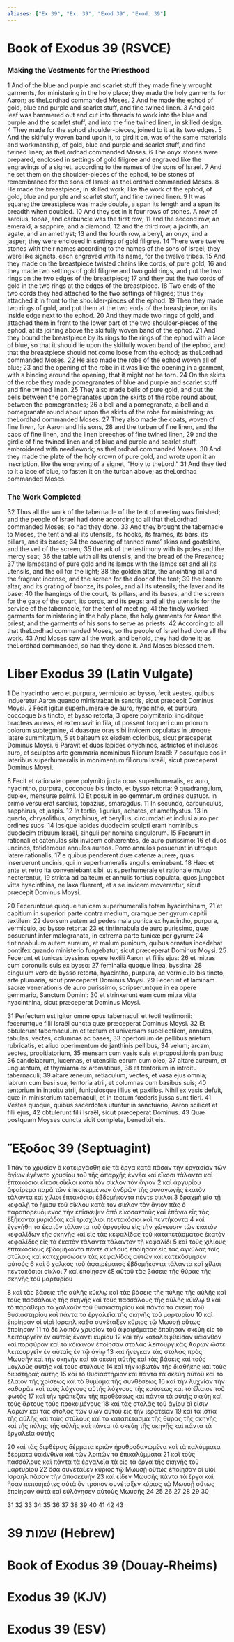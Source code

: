 ```yaml
---
aliases: ["Ex 39", "Ex. 39", "Exod 39", "Exod. 39"]
---
```



# Book of Exodus 39 (RSVCE)

### Making the Vestments for the Priesthood
1 And of the blue and purple and scarlet stuff they made finely wrought garments, for ministering in the holy place; they made the holy garments for Aaron; as theLordhad commanded Moses.
2 And he made the ephod of gold, blue and purple and scarlet stuff, and fine twined linen.
3 And gold leaf was hammered out and cut into threads to work into the blue and purple and the scarlet stuff, and into the fine twined linen, in skilled design.
4 They made for the ephod shoulder-pieces, joined to it at its two edges.
5 And the skilfully woven band upon it, to gird it on, was of the same materials and workmanship, of gold, blue and purple and scarlet stuff, and fine twined linen; as theLordhad commanded Moses.
6 The onyx stones were prepared, enclosed in settings of gold filigree and engraved like the engravings of a signet, according to the names of the sons of Israel.
7 And he set them on the shoulder-pieces of the ephod, to be stones of remembrance for the sons of Israel; as theLordhad commanded Moses.
8 He made the breastpiece, in skilled work, like the work of the ephod, of gold, blue and purple and scarlet stuff, and fine twined linen.
9 It was square; the breastpiece was made double, a span its length and a span its breadth when doubled.
10 And they set in it four rows of stones. A row of sardius, topaz, and carbuncle was the first row;
11 and the second row, an emerald, a sapphire, and a diamond;
12 and the third row, a jacinth, an agate, and an amethyst;
13 and the fourth row, a beryl, an onyx, and a jasper; they were enclosed in settings of gold filigree.
14 There were twelve stones with their names according to the names of the sons of Israel; they were like signets, each engraved with its name, for the twelve tribes.
15 And they made on the breastpiece twisted chains like cords, of pure gold;
16 and they made two settings of gold filigree and two gold rings, and put the two rings on the two edges of the breastpiece;
17 and they put the two cords of gold in the two rings at the edges of the breastpiece.
18 Two ends of the two cords they had attached to the two settings of filigree; thus they attached it in front to the shoulder-pieces of the ephod.
19 Then they made two rings of gold, and put them at the two ends of the breastpiece, on its inside edge next to the ephod.
20 And they made two rings of gold, and attached them in front to the lower part of the two shoulder-pieces of the ephod, at its joining above the skilfully woven band of the ephod.
21 And they bound the breastpiece by its rings to the rings of the ephod with a lace of blue, so that it should lie upon the skilfully woven band of the ephod, and that the breastpiece should not come loose from the ephod; as theLordhad commanded Moses.
22 He also made the robe of the ephod woven all of blue;
23 and the opening of the robe in it was like the opening in a garment, with a binding around the opening, that it might not be torn.
24 On the skirts of the robe they made pomegranates of blue and purple and scarlet stuff and fine twined linen.
25 They also made bells of pure gold, and put the bells between the pomegranates upon the skirts of the robe round about, between the pomegranates;
26 a bell and a pomegranate, a bell and a pomegranate round about upon the skirts of the robe for ministering; as theLordhad commanded Moses.
27 They also made the coats, woven of fine linen, for Aaron and his sons,
28 and the turban of fine linen, and the caps of fine linen, and the linen breeches of fine twined linen,
29 and the girdle of fine twined linen and of blue and purple and scarlet stuff, embroidered with needlework; as theLordhad commanded Moses.
30 And they made the plate of the holy crown of pure gold, and wrote upon it an inscription, like the engraving of a signet, “Holy to theLord.”
31 And they tied to it a lace of blue, to fasten it on the turban above; as theLordhad commanded Moses.
### The Work Completed
32 Thus all the work of the tabernacle of the tent of meeting was finished; and the people of Israel had done according to all that theLordhad commanded Moses; so had they done.
33 And they brought the tabernacle to Moses, the tent and all its utensils, its hooks, its frames, its bars, its pillars, and its bases;
34 the covering of tanned rams’ skins and goatskins, and the veil of the screen;
35 the ark of the testimony with its poles and the mercy seat;
36 the table with all its utensils, and the bread of the Presence;
37 the lampstand of pure gold and its lamps with the lamps set and all its utensils, and the oil for the light;
38 the golden altar, the anointing oil and the fragrant incense, and the screen for the door of the tent;
39 the bronze altar, and its grating of bronze, its poles, and all its utensils; the laver and its base;
40 the hangings of the court, its pillars, and its bases, and the screen for the gate of the court, its cords, and its pegs; and all the utensils for the service of the tabernacle, for the tent of meeting;
41 the finely worked garments for ministering in the holy place, the holy garments for Aaron the priest, and the garments of his sons to serve as priests.
42 According to all that theLordhad commanded Moses, so the people of Israel had done all the work.
43 And Moses saw all the work, and behold, they had done it; as theLordhad commanded, so had they done it. And Moses blessed them.


# Liber Exodus 39 (Latin Vulgate)

1 De hyacintho vero et purpura, vermiculo ac bysso, fecit vestes, quibus indueretur Aaron quando ministrabat in sanctis, sicut præcepit Dominus Moysi.
2 Fecit igitur superhumerale de auro, hyacintho, et purpura, coccoque bis tincto, et bysso retorta,
3 opere polymitario: inciditque bracteas aureas, et extenuavit in fila, ut possent torqueri cum priorum colorum subtegmine,
4 duasque oras sibi invicem copulatas in utroque latere summitatum,
5 et balteum ex eisdem coloribus, sicut præceperat Dominus Moysi.
6 Paravit et duos lapides onychinos, astrictos et inclusos auro, et sculptos arte gemmaria nominibus filiorum Israël:
7 posuitque eos in lateribus superhumeralis in monimentum filiorum Israël, sicut præceperat Dominus Moysi.

8 Fecit et rationale opere polymito juxta opus superhumeralis, ex auro, hyacintho, purpura, coccoque bis tincto, et bysso retorta:
9 quadrangulum, duplex, mensuræ palmi.
10 Et posuit in eo gemmarum ordines quatuor. In primo versu erat sardius, topazius, smaragdus.
11 In secundo, carbunculus, sapphirus, et jaspis.
12 In tertio, ligurius, achates, et amethystus.
13 In quarto, chrysolithus, onychinus, et beryllus, circumdati et inclusi auro per ordines suos.
14 Ipsique lapides duodecim sculpti erant nominibus duodecim tribuum Israël, singuli per nomina singulorum.
15 Fecerunt in rationali et catenulas sibi invicem cohærentes, de auro purissimo:
16 et duos uncinos, totidemque annulos aureos. Porro annulos posuerunt in utroque latere rationalis,
17 e quibus penderent duæ catenæ aureæ, quas inseruerunt uncinis, qui in superhumeralis angulis eminebant.
18 Hæc et ante et retro ita conveniebant sibi, ut superhumerale et rationale mutuo necterentur,
19 stricta ad balteum et annulis fortius copulata, quos jungebat vitta hyacinthina, ne laxa fluerent, et a se invicem moverentur, sicut præcepit Dominus Moysi.

20 Feceruntque quoque tunicam superhumeralis totam hyacinthinam,
21 et capitium in superiori parte contra medium, oramque per gyrum capitii textilem:
22 deorsum autem ad pedes mala punica ex hyacintho, purpura, vermiculo, ac bysso retorta:
23 et tintinnabula de auro purissimo, quæ posuerunt inter malogranata, in extrema parte tunicæ per gyrum:
24 tintinnabulum autem aureum, et malum punicum, quibus ornatus incedebat pontifex quando ministerio fungebatur, sicut præceperat Dominus Moysi.
25 Fecerunt et tunicas byssinas opere textili Aaron et filiis ejus:
26 et mitras cum coronulis suis ex bysso:
27 feminalia quoque linea, byssina:
28 cingulum vero de bysso retorta, hyacintho, purpura, ac vermiculo bis tincto, arte plumaria, sicut præceperat Dominus Moysi.
29 Fecerunt et laminam sacræ venerationis de auro purissimo, scripseruntque in ea opere gemmario, Sanctum Domini:
30 et strinxerunt eam cum mitra vitta hyacinthina, sicut præceperat Dominus Moysi.

31 Perfectum est igitur omne opus tabernaculi et tecti testimonii: feceruntque filii Israël cuncta quæ præceperat Dominus Moysi.
32 Et obtulerunt tabernaculum et tectum et universam supellectilem, annulos, tabulas, vectes, columnas ac bases,
33 opertorium de pellibus arietum rubricatis, et aliud operimentum de janthinis pellibus,
34 velum; arcam, vectes, propitiatorium,
35 mensam cum vasis suis et propositionis panibus;
36 candelabrum, lucernas, et utensilia earum cum oleo;
37 altare aureum, et unguentum, et thymiama ex aromatibus,
38 et tentorium in introitu tabernaculi;
39 altare æneum, retiaculum, vectes, et vasa ejus omnia; labrum cum basi sua; tentoria atrii, et columnas cum basibus suis;
40 tentorium in introitu atrii, funiculosque illius et paxillos. Nihil ex vasis defuit, quæ in ministerium tabernaculi, et in tectum fœderis jussa sunt fieri.
41 Vestes quoque, quibus sacerdotes utuntur in sanctuario, Aaron scilicet et filii ejus,
42 obtulerunt filii Israël, sicut præceperat Dominus.
43 Quæ postquam Moyses cuncta vidit completa, benedixit eis.


# Ἔξοδος 39 (Septuagint)

1 πᾶν τὸ χρυσίον ὃ κατειργάσθη εἰς τὰ ἔργα κατὰ πᾶσαν τὴν ἐργασίαν τῶν ἁγίων ἐγένετο χρυσίου τοῦ τῆς ἀπαρχῆς ἐννέα καὶ εἴκοσι τάλαντα καὶ ἑπτακόσιοι εἴκοσι σίκλοι κατὰ τὸν σίκλον τὸν ἅγιον
2 καὶ ἀργυρίου ἀφαίρεμα παρὰ τῶν ἐπεσκεμμένων ἀνδρῶν τῆς συναγωγῆς ἑκατὸν τάλαντα καὶ χίλιοι ἑπτακόσιοι ἑβδομήκοντα πέντε σίκλοι
3 δραχμὴ μία τῇ κεφαλῇ τὸ ἥμισυ τοῦ σίκλου κατὰ τὸν σίκλον τὸν ἅγιον πᾶς ὁ παραπορευόμενος τὴν ἐπίσκεψιν ἀπὸ εἰκοσαετοῦς καὶ ἐπάνω εἰς τὰς ἑξήκοντα μυριάδας καὶ τρισχίλιοι πεντακόσιοι καὶ πεντήκοντα
4 καὶ ἐγενήθη τὰ ἑκατὸν τάλαντα τοῦ ἀργυρίου εἰς τὴν χώνευσιν τῶν ἑκατὸν κεφαλίδων τῆς σκηνῆς καὶ εἰς τὰς κεφαλίδας τοῦ καταπετάσματος ἑκατὸν κεφαλίδες εἰς τὰ ἑκατὸν τάλαντα τάλαντον τῇ κεφαλίδι
5 καὶ τοὺς χιλίους ἑπτακοσίους ἑβδομήκοντα πέντε σίκλους ἐποίησαν εἰς τὰς ἀγκύλας τοῖς στύλοις καὶ κατεχρύσωσεν τὰς κεφαλίδας αὐτῶν καὶ κατεκόσμησεν αὐτούς
6 καὶ ὁ χαλκὸς τοῦ ἀφαιρέματος ἑβδομήκοντα τάλαντα καὶ χίλιοι πεντακόσιοι σίκλοι
7 καὶ ἐποίησεν ἐξ αὐτοῦ τὰς βάσεις τῆς θύρας τῆς σκηνῆς τοῦ μαρτυρίου

8 καὶ τὰς βάσεις τῆς αὐλῆς κύκλῳ καὶ τὰς βάσεις τῆς πύλης τῆς αὐλῆς καὶ τοὺς πασσάλους τῆς σκηνῆς καὶ τοὺς πασσάλους τῆς αὐλῆς κύκλῳ
9 καὶ τὸ παράθεμα τὸ χαλκοῦν τοῦ θυσιαστηρίου καὶ πάντα τὰ σκεύη τοῦ θυσιαστηρίου καὶ πάντα τὰ ἐργαλεῖα τῆς σκηνῆς τοῦ μαρτυρίου
10 καὶ ἐποίησαν οἱ υἱοὶ Ισραηλ καθὰ συνέταξεν κύριος τῷ Μωυσῇ οὕτως ἐποίησαν
11 τὸ δὲ λοιπὸν χρυσίον τοῦ ἀφαιρέματος ἐποίησαν σκεύη εἰς τὸ λειτουργεῖν ἐν αὐτοῖς ἔναντι κυρίου
12 καὶ τὴν καταλειφθεῖσαν ὑάκινθον καὶ πορφύραν καὶ τὸ κόκκινον ἐποίησαν στολὰς λειτουργικὰς Ααρων ὥστε λειτουργεῖν ἐν αὐταῖς ἐν τῷ ἁγίῳ
13 καὶ ἤνεγκαν τὰς στολὰς πρὸς Μωυσῆν καὶ τὴν σκηνὴν καὶ τὰ σκεύη αὐτῆς καὶ τὰς βάσεις καὶ τοὺς μοχλοὺς αὐτῆς καὶ τοὺς στύλους
14 καὶ τὴν κιβωτὸν τῆς διαθήκης καὶ τοὺς διωστῆρας αὐτῆς
15 καὶ τὸ θυσιαστήριον καὶ πάντα τὰ σκεύη αὐτοῦ καὶ τὸ ἔλαιον τῆς χρίσεως καὶ τὸ θυμίαμα τῆς συνθέσεως
16 καὶ τὴν λυχνίαν τὴν καθαρὰν καὶ τοὺς λύχνους αὐτῆς λύχνους τῆς καύσεως καὶ τὸ ἔλαιον τοῦ φωτὸς
17 καὶ τὴν τράπεζαν τῆς προθέσεως καὶ πάντα τὰ αὐτῆς σκεύη καὶ τοὺς ἄρτους τοὺς προκειμένους
18 καὶ τὰς στολὰς τοῦ ἁγίου αἵ εἰσιν Ααρων καὶ τὰς στολὰς τῶν υἱῶν αὐτοῦ εἰς τὴν ἱερατείαν
19 καὶ τὰ ἱστία τῆς αὐλῆς καὶ τοὺς στύλους καὶ τὸ καταπέτασμα τῆς θύρας τῆς σκηνῆς καὶ τῆς πύλης τῆς αὐλῆς καὶ πάντα τὰ σκεύη τῆς σκηνῆς καὶ πάντα τὰ ἐργαλεῖα αὐτῆς

20 καὶ τὰς διφθέρας δέρματα κριῶν ἠρυθροδανωμένα καὶ τὰ καλύμματα δέρματα ὑακίνθινα καὶ τῶν λοιπῶν τὰ ἐπικαλύμματα
21 καὶ τοὺς πασσάλους καὶ πάντα τὰ ἐργαλεῖα τὰ εἰς τὰ ἔργα τῆς σκηνῆς τοῦ μαρτυρίου
22 ὅσα συνέταξεν κύριος τῷ Μωυσῇ οὕτως ἐποίησαν οἱ υἱοὶ Ισραηλ πᾶσαν τὴν ἀποσκευήν
23 καὶ εἶδεν Μωυσῆς πάντα τὰ ἔργα καὶ ἦσαν πεποιηκότες αὐτὰ ὃν τρόπον συνέταξεν κύριος τῷ Μωυσῇ οὕτως ἐποίησαν αὐτά καὶ εὐλόγησεν αὐτοὺς Μωυσῆς
24 
25 
26 
27 
28 
29 
30

31 
32 
33 
34 
35 
36 
37 
38 
39 
40 
41 
42 
43


# 39 שמות (Hebrew)


# Book of Exodus 39 (Douay-Rheims)


# Exodus 39 (KJV)


# Exodus 39 (ESV)

